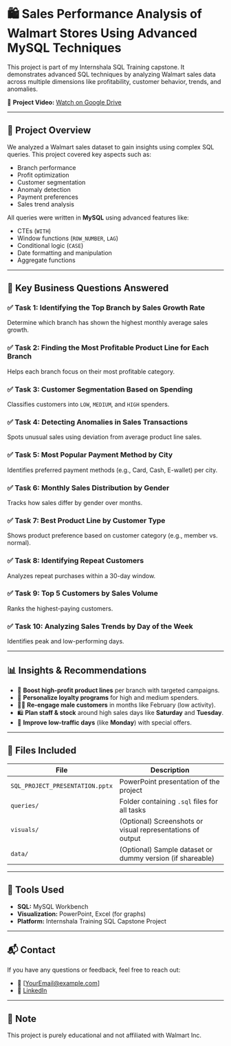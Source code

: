 # 🛍️ Sales Performance Analysis of Walmart Stores Using Advanced MySQL Techniques

This project is part of my Internshala SQL Training capstone. It demonstrates advanced SQL techniques by analyzing Walmart sales data across multiple dimensions like profitability, customer behavior, trends, and anomalies.

🔗 **Project Video:** [Watch on Google Drive](https://drive.google.com/file/d/1OLE_gU5mJjzBzpq-yAiPkkcMA2UQg8CJ/view?usp=drive_link)

---

## 📌 Project Overview

We analyzed a Walmart sales dataset to gain insights using complex SQL queries. This project covered key aspects such as:

- Branch performance
- Profit optimization
- Customer segmentation
- Anomaly detection
- Payment preferences
- Sales trend analysis

All queries were written in **MySQL** using advanced features like:
- CTEs (`WITH`)
- Window functions (`ROW_NUMBER`, `LAG`)
- Conditional logic (`CASE`)
- Date formatting and manipulation
- Aggregate functions

---

## 🧠 Key Business Questions Answered

### ✅ Task 1: Identifying the Top Branch by Sales Growth Rate
Determine which branch has shown the highest monthly average sales growth.

### ✅ Task 2: Finding the Most Profitable Product Line for Each Branch
Helps each branch focus on their most profitable category.

### ✅ Task 3: Customer Segmentation Based on Spending
Classifies customers into `LOW`, `MEDIUM`, and `HIGH` spenders.

### ✅ Task 4: Detecting Anomalies in Sales Transactions
Spots unusual sales using deviation from average product line sales.

### ✅ Task 5: Most Popular Payment Method by City
Identifies preferred payment methods (e.g., Card, Cash, E-wallet) per city.

### ✅ Task 6: Monthly Sales Distribution by Gender
Tracks how sales differ by gender over months.

### ✅ Task 7: Best Product Line by Customer Type
Shows product preference based on customer category (e.g., member vs. normal).

### ✅ Task 8: Identifying Repeat Customers
Analyzes repeat purchases within a 30-day window.

### ✅ Task 9: Top 5 Customers by Sales Volume
Ranks the highest-paying customers.

### ✅ Task 10: Analyzing Sales Trends by Day of the Week
Identifies peak and low-performing days.

---

## 📊 Insights & Recommendations

- 📌 **Boost high-profit product lines** per branch with targeted campaigns.
- 🎯 **Personalize loyalty programs** for high and medium spenders.
- 🧍‍♂️ **Re-engage male customers** in months like February (low activity).
- 🛍️ **Plan staff & stock** around high sales days like **Saturday** and **Tuesday**.
- 💸 **Improve low-traffic days** (like **Monday**) with special offers.

---

## 📁 Files Included

| File | Description |
|------|-------------|
| `SQL_PROJECT_PRESENTATION.pptx` | PowerPoint presentation of the project |
| `queries/` | Folder containing `.sql` files for all tasks |
| `visuals/` | (Optional) Screenshots or visual representations of output |
| `data/` | (Optional) Sample dataset or dummy version (if shareable) |

---

## 🧰 Tools Used

- **SQL:** MySQL Workbench
- **Visualization:** PowerPoint, Excel (for graphs)
- **Platform:** Internshala Training SQL Capstone Project

---

## 📬 Contact

If you have any questions or feedback, feel free to reach out:

- 📧 [YourEmail@example.com]
- 💼 [LinkedIn](https://linkedin.com/in/yourprofile)

---

## 📌 Note

This project is purely educational and not affiliated with Walmart Inc.

